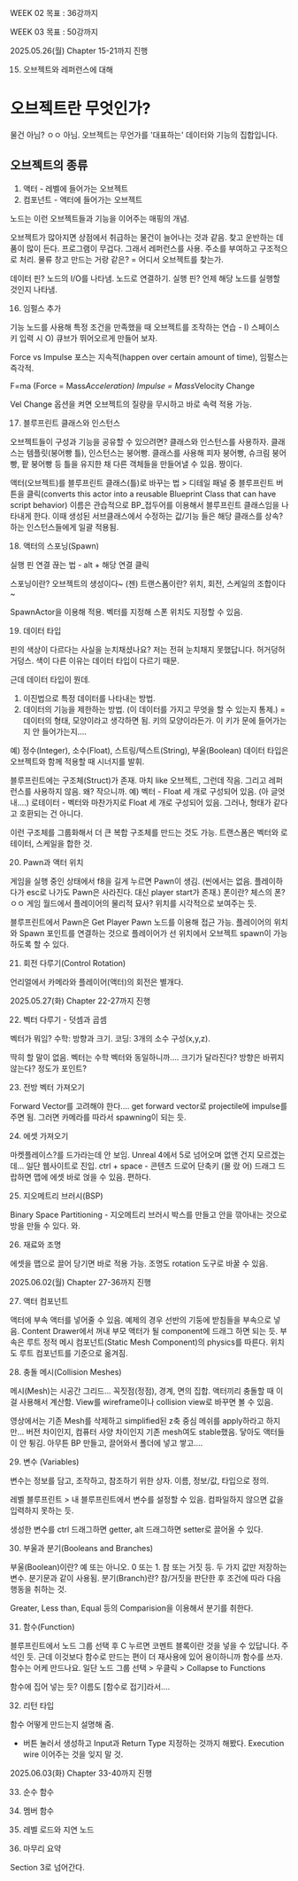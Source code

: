 WEEK 02 목표 : 36강까지

WEEK 03 목표 : 50강까지

2025.05.26(월) Chapter 15-21까지 진행


15. 오브젝트와 레퍼런스에 대해

# 오브젝트란 무엇인가?
물건 아님? ㅇㅇ 아님.
오브젝트는 무언가를 '대표하는' 데이터와 기능의 집합입니다.

## 오브젝트의 종류
1) 액터 - 레벨에 들어가는 오브젝트
2) 컴포넌트 - 액터에 들어가는 오브젝트

노드는 이런 오브젝트들과 기능을 이어주는 매핑의 개념.

오브젝트가 많아지면 상점에서 취급하는 물건이 늘어나는 것과 같음. 찾고 운반하는 데 품이 많이 든다. 프로그램이 무겁다.
그래서 레퍼런스를 사용. 주소를 부여하고 구조적으로 처리. 물류 창고 만드는 거랑 같은?
= 어디서 오브젝트를 찾는가.

데이터 핀? 노드의 I/O를 나타냄. 노드로 연결하기.
실행 핀? 언제 해당 노드를 실행할 것인지 나타냄.



16. 임펄스 추가

기능 노드를 사용해 특정 조건을 만족했을 때 오브젝트를 조작하는 연습 - I) 스페이스 키 입력 시 O) 큐브가 뛰어오르게 만들어 보자.

Force vs Impulse
포스는 지속적(happen over certain amount of time), 임펄스는 즉각적.

F=ma (Force = Mass*Acceleration)
Impulse = Mass*Velocity Change

Vel Change 옵션을 켜면 오브젝트의 질량을 무시하고 바로 속력 적용 가능.



17. 블루프린트 클래스와 인스턴스

오브젝트들이 구성과 기능을 공유할 수 있으려면? 클래스와 인스턴스를 사용하자.
클래스는 템플릿(붕어빵 틀), 인스턴스는 붕어빵.
클래스를 사용해 피자 붕어빵, 슈크림 붕어빵, 팥 붕어빵 등 틀을 유지한 채 다른 객체들을 만들어낼 수 있음. 짱이다.

액터(오브젝트)를 블루프린트 클래스(틀)로 바꾸는 법 > 디테일 패널 중 블루프린트 버튼을 클릭(converts this actor into a reusable Blueprint Class that can have script behavior)
이름은 관습적으로 BP_접두어를 이용해서 블루프린트 클래스임을 나타내게 한다.
이때 생성된 서브클래스에서 수정하는 값/기능 들은 해당 클래스를 상속?하는 인스턴스들에게 일괄 적용됨.



18. 액터의 스포닝(Spawn)

실행 핀 연결 끊는 법 - alt + 해당 연결 클릭

스포닝이란? 오브젝트의 생성이다~ (젠)
트랜스폼이란? 위치, 회전, 스케일의 조합이다~

SpawnActor을 이용해 적용. 벡터를 지정해 스폰 위치도 지정할 수 있음.



19. 데이터 타입

핀의 색상이 다르다는 사실을 눈치채셨나요? 저는 전혀 눈치채지 못했답니다. 허거덩허거덩스.
색이 다른 이유는 데이터 타입이 다르기 때문.

근데 데이터 타입이 뭔데.
1) 이진법으로 특정 데이터를 나타내는 방법.
2) 데이터의 기능을 제한하는 방법. (이 데이터를 가지고 무엇을 할 수 있는지 통제.)
= 데이터의 형태, 모양이라고 생각하면 됨. 키의 모양이라든가. 이 키가 문에 들어가는지 안 들어가는지....

예) 정수(Integer), 소수(Float), 스트링/텍스트(String), 부울(Boolean)
데이터 타입은 오브젝트와 함께 적용할 때 시너지를 발휘.

블루프린트에는 구조체(Struct)가 존재. 마치 like 오브젝트, 그런데 작음. 그리고 레퍼런스를 사용하지 않음. 왜? 작으니까.
예) 벡터 - Float 세 개로 구성되어 있음. (아 글엇내....)
로테이터 - 벡터와 마찬가지로 Float 세 개로 구성되어 있음. 그러나, 형태가 같다고 호환되는 건 아니다.

이런 구조체를 그룹화해서 더 큰 복합 구조체를 만드는 것도 가능. 트랜스폼은 벡터와 로테이터, 스케일을 합한 것.



20. Pawn과 액터 위치

게임을 실행 중인 상태에서 f8을 길게 누르면 Pawn이 생김. (씬에서는 없음. 플레이하다가 esc로 나가도 Pawn은 사라진다. 대신 player start가 존재.)
폰이란? 체스의 폰? ㅇㅇ 게임 월드에서 플레이어의 물리적 묘사? 위치를 시각적으로 보여주는 듯.

블루프린트에서 Pawn은 Get Player Pawn 노드를 이용해 접근 가능.
플레이어의 위치와 Spawn 포인트를 연결하는 것으로 플레이어가 선 위치에서 오브젝트 spawn이 가능하도록 할 수 있다.



21. 회전 다루기(Control Rotation)

언리얼에서 카메라와 플레이어(액터)의 회전은 별개다.






2025.05.27(화) Chapter 22-27까지 진행

22. 벡터 다루기 - 덧셈과 곱셈

벡터가 뭐임?
수학: 방향과 크기.
코딩: 3개의 소수 구성(x,y,z).

딱히 할 말이 없음. 벡터는 수학 벡터와 동일하니까.... 크기가 달라진다? 방향은 바뀌지 않는다? 정도가 포인트?



23. 전방 벡터 가져오기

Forward Vector를 고려해야 한다.... 
get forward vector로 projectile에 impulse를 주면 됨.
그러면 카메라를 따라서 spawning이 되는 듯.



24. 에셋 가져오기

마켓플레이스?를 드가라는데 안 보임. Unreal 4에서 5로 넘어오며 없앤 건지 모르겠는데... 일단 웹사이트로 진입.
ctrl + space - 콘텐츠 드로어 단축키 (몰 랐 어)
드래그 드랍하면 맵에 에셋 바로 얹을 수 있음. 편하다.



25. 지오메트리 브러시(BSP)

Binary Space Partitioning - 지오메트리 브러시
박스를 만들고 안을 깎아내는 것으로 방을 만들 수 있다. 와.



26. 재료와 조명

에셋을 맵으로 끌어 당기면 바로 적용 가능.
조명도 rotation 도구로 바꿀 수 있음.






2025.06.02(월) Chapter 27-36까지 진행


27. 액터 컴포넌트

액터에 부속 액터를 넣어줄 수 있음. 예제의 경우 선반의 기둥에 받침들을 부속으로 넣음.
Content Drawer에서 꺼내 부모 액터가 될 component에 드래그 하면 되는 듯.
부속은 루트 정적 메시 컴포넌트(Static Mesh Component)의 physics를 따른다. 위치도 루트 컴포넌트를 기준으로 옮겨짐.



28. 충돌 메시(Collision Meshes)

메시(Mesh)는 시공간 그리드... 꼭짓점(정점), 경계, 면의 집합.
액터끼리 충돌할 때 이걸 사용해서 계산함. View를 wireframe이나 collision view로 바꾸면 볼 수 있음.

영상에서는 기존 Mesh를 삭제하고 simplified된 z축 중심 메쉬를 apply하라고 하지만... 버전 차이인지, 컴퓨터 사양 차이인지 기존 mesh여도 stable했음. 닿아도 액터들이 안 튕김.
아무튼 BP 만들고, 끌어와서 폴더에 넣고 쌓고....



29. 변수 (Variables)

변수는 정보를 담고, 조작하고, 참조하기 위한 상자.
이름, 정보/값, 타입으로 정의.

레벨 블루프린트 > 내 블루프린트에서 변수를 설정할 수 있음.
컴파일하지 않으면 값을 입력하지 못하는 듯.

생성한 변수를 ctrl 드래그하면 getter, alt 드래그하면 setter로 끌어올 수 있다.



30. 부울과 분기(Booleans and Branches)

부울(Boolean)이란? 예 또는 아니오. 0 또는 1. 참 또는 거짓 등. 두 가지 값만 저장하는 변수. 분기문과 같이 사용됨.
분기(Branch)란? 참/거짓을 판단한 후 조건에 따라 다음 행동을 취하는 것.

Greater, Less than, Equal 등의 Comparision을 이용해서 분기를 취한다.



31. 함수(Function)

블루프린트에서 노드 그룹 선택 후 C 누르면 코멘트 블록이란 것을 넣을 수 있답니다. 주석인 듯. 근데 이것보다 함수로 만드는 편이 더 재사용에 있어 용이하니까 함수를 쓰자.
함수는 어케 만드나요. 일단 노드 그룹 선택 > 우클릭 > Collapse to Functions

함수에 집어 넣는 듯? 이름도 [함수로 접기]라서....



32. 리턴 타입

함수 어떻게 만드는지 설명해 줌.
+ 버튼 눌러서 생성하고 Input과 Return Type 지정하는 것까지 해봤다.
Execution wire 이어주는 것을 잊지 말 것.






2025.06.03(화) Chapter 33-40까지 진행


33. 순수 함수



34. 멤버 함수



35. 레벨 로드와 지연 노드



36. 마무리 요약





Section 3로 넘어간다.
